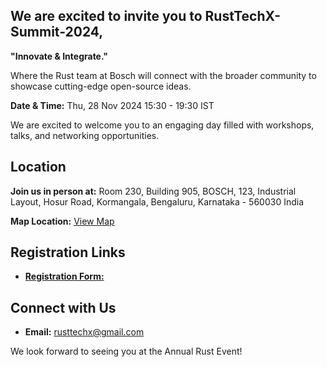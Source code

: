 ## We are excited to invite you to RustTechX-Summit-2024,

**"Innovate & Integrate."** 

Where the Rust team at Bosch will connect with the broader community to showcase cutting-edge open-source ideas.


**Date & Time:** Thu, 28 Nov 2024 15:30 - 19:30 IST

We are excited to welcome you to an engaging day filled with workshops, talks, and networking opportunities.

## Location

**Join us in person at:** Room 230, Building 905, BOSCH, 123, Industrial Layout, Hosur Road, Kormangala, Bengaluru, Karnataka - 560030 India

**Map Location:** [View Map](https://maps.app.goo.gl/Pf7P6R95Z4qhWR4C7)

<!-- **Virtual Attendance:** [Zoom](https://zoom.us/join) using the link: `https://zoom.us/join?event=rust2024` -->

## Registration Links

- [**Registration Form:**](https://forms.gle/B6kHvxUscfWz4ETr9)

## Connect with Us
- **Email:** rusttechx@gmail.com

<!--

Stay updated and connect with us on social media:

- **Twitter:** [@RustEvent](https://twitter.com/rusttechx)
- **Facebook:** [Rust Event Page](https://facebook.com/rusttechx)
- **LinkedIn:** [Rust Community](https://linkedin.com/company/rusttechx)

-->

We look forward to seeing you at the Annual Rust Event!